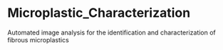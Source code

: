 # Microplastic_Characterization
Automated image analysis for the identification and characterization of fibrous microplastics
